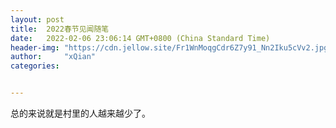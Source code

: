 ```yaml
---
layout: post
title:  2022春节见闻随笔
date:   2022-02-06 23:06:14 GMT+0800 (China Standard Time)
header-img: "https://cdn.jellow.site/Fr1WnMoqgCdr6Z7y91_Nn2Iku5cVv2.jpg"
author:     "xQian"
categories: 


---
```


总的来说就是村里的人越来越少了。
